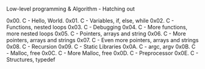 Low-level programming & Algorithm - Hatching out

0x00. C - Hello, World.
0x01. C - Variables, if, else, while
0x02. C - Functions, nested loops
0x03. C - Debugging
0x04. C - More functions, more nested loops
0x05. C - Pointers, arrays and string
0x06. C - More pointers, arrays and strings
0x07. C - Even more pointers, arrays and strings
0x08. C - Recursion
0x09. C - Static Libraries
0x0A. C - argc, argv
0x0B. C - Malloc, free
0x0C. C - More Malloc, free
0x0D. C - Preprocessor
0x0E. C - Structures, typedef
